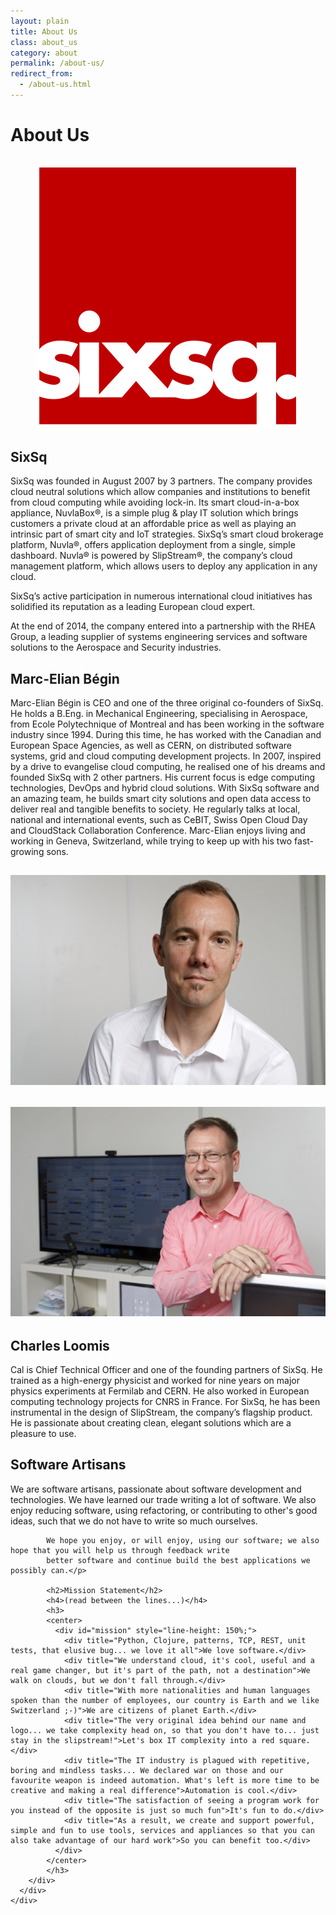 ```yaml
---
layout: plain
title: About Us
class: about_us
category: about
permalink: /about-us/
redirect_from:
  - /about-us.html
---
```

  <div class="jumbotron">
    <div class="container">
      <h1>About Us</h1>
    </div>
  </div>  
  <div class="jumbotron">
    <div class="container big spacy">
      <div class="row row-highlights">
        <div class="col-md-3 col-2-image">
          <h2>
            <center>
              <p><img src="/img/content/logo_sixsq.png" alt="logo-sixsq"/></p>
            </center>
          </h2>
        </div>
        <div class="col-md-9 col-2-text">
          <h2>SixSq</h2>
          <p>SixSq was founded in August 2007 by 3 partners. The company provides cloud neutral solutions which allow companies and institutions to benefit from cloud computing while avoiding lock-in. Its smart cloud-in-a-box appliance, NuvlaBox®, is a simple plug & play IT solution which brings customers a private cloud at an affordable price as well as playing an intrinsic part of smart city and IoT strategies. SixSq’s smart cloud brokerage platform, Nuvla®, offers application deployment from a single, simple dashboard. Nuvla® is powered by SlipStream®, the company’s cloud management platform, which allows users to deploy any application in any cloud.</p>
          <p>SixSq’s active participation in numerous international cloud initiatives has solidified its reputation as a leading European cloud expert.</p>
          <p>At the end of 2014, the company entered into a partnership with the RHEA Group, a leading supplier of systems engineering services and software solutions to the Aerospace and Security industries.</p>
        </div>
      </div>
    </div>
    <div class="container big spacy">
      <div class="row row-highlights">
        <div class="col-md-6 col-2-text">
	        <h2>Marc-Elian Bégin</h2>
	        <p>Marc-Elian Bégin is CEO and one of the three original co-founders of SixSq. He holds a B.Eng. in Mechanical Engineering, specialising in Aerospace, from Ecole Polytechnique of Montreal and has been working in the software industry since 1994. During this time, he has worked with the Canadian and European Space Agencies, as well as CERN, on distributed software systems, grid and cloud computing development projects. In 2007, inspired by a drive to evangelise cloud computing, he realised one of his dreams and founded SixSq with 2 other partners. His current focus is edge computing technologies, DevOps and hybrid cloud solutions. With SixSq software and an amazing team, he builds smart city solutions and open data access to deliver real and tangible benefits to society. He regularly talks at local, national and international events, such as CeBIT, Swiss Open Cloud Day and CloudStack Collaboration Conference. Marc-Elian enjoys living and working in Geneva, Switzerland, while trying to keep up with his two fast-growing sons.</p>
		</div>
        <div class="col-md-6 col-2-image vertical-align">
            <h2>
                <center><p><img src="/img/content/meb-photo.jpg" alt="marcelian-begin"/></p>
				</center>	 
            </h2>
        </div>
      </div>
    </div>
    <div class="container big spacy">
      <div class="row row-highlights">
        <div class="col-md-6 col-2-image">
	      <h2>
            <center><p><img src="/img/content/cal-photo.jpg" alt="cal-loomis"/></p>
	        </center>
	      </h2>
	    </div>
		<div class="col-md-6 col-2-text">
			<h2>Charles Loomis</h2>
			<p>Cal is Chief Technical Officer and one of the founding partners of SixSq. He trained as a high-energy physicist and worked for nine years on major physics experiments at Fermilab and CERN. He also worked in European computing technology projects for CNRS in France. For SixSq, he has been instrumental in the design of SlipStream, the company’s flagship product. He is passionate about creating clean, elegant solutions which are a pleasure to use.</p>
		</div>
	  </div>
	</div>
    <div class="container big spacy">
      <div class="row row-highlights">
        <div class="col-md-12">
			<h2>Software Artisans</h2>
        	<p>We are software artisans, passionate about software development and technologies. We have learned our trade writing a lot of software. We also enjoy reducing software, using refactoring, or contributing to other's good ideas, such that we do not have to write so much ourselves.

			We hope you enjoy, or will enjoy, using our software; we also hope that you will help us through feedback write
			better software and continue build the best applications we possibly can.</p>

			<h2>Mission Statement</h2>
			<h4>(read between the lines...)</h4>
			<h3>
			<center>
			  <div id="mission" style="line-height: 150%;">
			    <div title="Python, Clojure, patterns, TCP, REST, unit tests, that elusive bug... we love it all">We love software.</div>
			    <div title="We understand cloud, it's cool, useful and a real game changer, but it's part of the path, not a destination">We walk on clouds, but we don't fall through.</div>
			    <div title="With more nationalities and human languages spoken than the number of employees, our country is Earth and we like Switzerland ;-)">We are citizens of planet Earth.</div>
			    <div title="The very original idea behind our name and logo... we take complexity head on, so that you don't have to... just stay in the slipstream!">Let's box IT complexity into a red square.</div>
			    <div title="The IT industry is plagued with repetitive, boring and mindless tasks... We declared war on those and our favourite weapon is indeed automation. What's left is more time to be creative and making a real difference">Automation is cool.</div>
			    <div title="The satisfaction of seeing a program work for you instead of the opposite is just so much fun">It's fun to do.</div>
			    <div title="As a result, we create and support powerful, simple and fun to use tools, services and appliances so that you can also take advantage of our hard work">So you can benefit too.</div>
			  </div>
			</center>
			</h3>
		</div>
 	  </div>
	</div>
